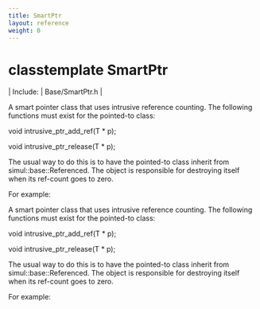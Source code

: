 ```yaml
---
title: SmartPtr
layout: reference
weight: 0
---
```

classtemplate SmartPtr
===

| Include: | Base/SmartPtr.h |

A smart pointer class that uses intrusive reference counting.
The following functions must exist for the pointed-to class:

void intrusive_ptr_add_ref(T * p);

void intrusive_ptr_release(T * p);

The usual way to do this is to have the pointed-to class inherit from simul::base::Referenced.
The object is responsible for destroying itself when its ref-count goes to zero.

For example:

  



A smart pointer class that uses intrusive reference counting.
The following functions must exist for the pointed-to class:

void intrusive_ptr_add_ref(T * p);

void intrusive_ptr_release(T * p);

The usual way to do this is to have the pointed-to class inherit from simul::base::Referenced.
The object is responsible for destroying itself when its ref-count goes to zero.

For example:

  

